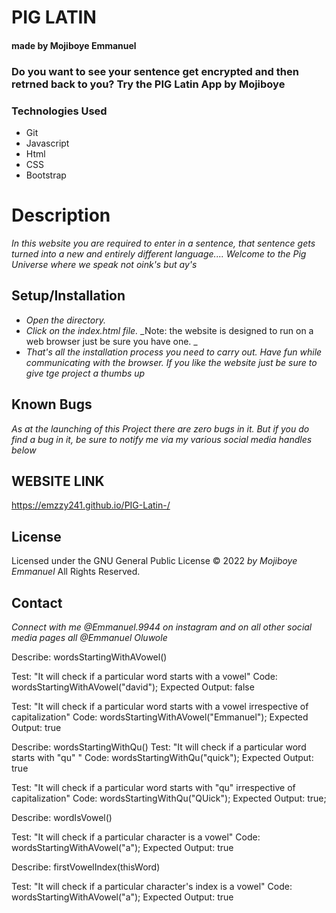 # PIG LATIN

#### made by Mojiboye Emmanuel

### Do you want to see your sentence get encrypted and then retrned back to you? Try the PIG Latin App by Mojiboye 

### Technologies Used
* Git
* Javascript
* Html
* CSS
* Bootstrap

# Description

_In this website you are required to enter in a sentence, that sentence gets turned into a new and entirely different language.... Welcome to the Pig Universe where we speak not oink's but ay's_

## Setup/Installation
* _Open the directory._
* _Click on the index.html file._
_Note: the website is designed to run on a web browser just be sure you have one. _
* _That's all the installation process you need to carry out. Have fun while communicating with the browser. If you like the website just be sure to give tge project a thumbs up_

## Known Bugs
_As at the launching of this Project there are zero bugs in it. But if you do find a bug in it, be sure to notify me via my various social media handles below_

## WEBSITE LINK
https://emzzy241.github.io/PIG-Latin-/

## License 
Licensed under the GNU General Public License 
© 2022 _by Mojiboye Emmanuel_ All Rights Reserved.

## Contact
_Connect with me @Emmanuel.9944 on instagram and on all other social media pages all @Emmanuel Oluwole_































<!-- Wrting out each specs from little to large
NOTE: THIS SPEC WILL WORK BUT IT WASN'T SEPARATING MY 2 LOGIC SO I HAD TO START IT AGAIN. IF I WAS TO SEPARATE LOGIC 
IN THIS I WOULD BE NEEDING A "return true" keyword BUT return; and break; BOTH DON'T WORK IN forEach LOOPS SO 
I WILL BE USING forLoop IN THE NEW SPEC BELOW

1. the first spec is writing a function to know if a word starts from vowels: I will be writing a function,
in that function I would first create an array for my vowels and then use .forEach function to check if the input user gave me starts with a vowel with the code below


function wordsStartingWithAVowel(vowelWords)({

    let vowels = ["a", "e","i", "o", "u"];

    vowels.forEach( function(aVowelWord){
        if (aVowelWord === vowels){

        }
    });
});

NOW I am done with the first spec, moving on to the next.

2. THe second spec is updating our previous function to do something when we know what user's Input is, and when we 
know whether the input starts with a vowel

Assuming we have collected user's input, stored it in a variable 

function wordsStartingWithAVowel(vowelWords)({

    let vowels = ["a", "e","i", "o", "u"];

    vowels.forEach( function(aVowelWord){
        if (aVowelWord === vowels){
            userInput = userInput.concat("way");
        }
    });
});


IN the above code, our business Logic is depending upon the value of a user which is not a good way of separating
our 2 logic's to avoid that, I will be starting my specs section again

 --> 

<!-- THE NEW SPEC THAT CAREFULLY SEPARATES MY 2 LOGIC
1.  The first detail of my code is for words that starts with a vowel, this time around I would be using 
a forLoop so we can return true immediately we notice a word starts with a vowel: so in the function, first I would 
create an array of vowels, then I run my forLoop I give it the 4 arguments a forLoop takes and then use my return true;
keyword.... then in that forLoop I will run a conditional stating if functionParameter(in this case it is checkVowelWords)
so if checkVowelWords.charAt(0) === vowelArray[i] we should return true otherwise return false
HERE IS THE CODE:
    
    function wordsStartingWithAVowel(checkVowelWords){
        let vowels = ["a", "e", "i", "o", "u"];

        for(let i = 0; i < vowels.length; i++){
            if(checkVowelWords.charAt(0) === vowels[i]){
                return true;
            }
        }
        return false;
    }

NOTE: THE TEST FOR THIS IS DOWN BELOW







 -->


<!-- THE NEXT SPEC
2. Yes we have written a nice function that checks if the first letter of our word is a vowel, but when we enter 
uppercase letters, this test fails woefully, so to prevent this now we need to take in vowels whether they're capitalized
or not... To do this we are just going to update our previous function
CODE:
        function wordsStartingWithAVowel(checkVowelWords){
        let vowels = ["a", "e", "i", "o", "u"];

        for(let i = 0; i < vowels.length; i++){
            if(checkVowelWords.charAt(0).toLowerCase() === vowels[i]){
                return true;
            }
        }
        return false;
    }

So all we had to just do here was to put in the .toLowerCase() method and it completely worked
NOW OUR FUNCTION IS GOOD TO GO AND WILL WORK WHETHER OR NOT IF USER ENTERS A CAPITAL LETTER FIRST OR A SMALL LETTER FIRST
 -->






 <!-- THE NEXT SPEC 
 3. Still following my algorithm, the next should be writing a function for words starting with qu
 No forLoop is needed here because this is a simple function that can be executed with a conditional and with a new method called .slice()... this slices out the characters you want and you can now choose to store them back in the variable.... So back to the next spec, to solve this now I will create a function: wordsStartingWithQu... I will first create a variable for storing the sliced value of the words enterred and then I use a conditional... Here is the CODE:

    function wordsStartingWithQu(thisWord){
        let storingSlicedValue = thisWord.slice(0, 2);
        if( storingSlicedValue === "qu"){
            return true;
        }
        else{
            return false;
        }
    }


A TEST HAS BEEN WRITTEN TO PASS THIS SPEC, MOVING ON TO THE NEXT SPEC FOR CAPITALIZATION 
 -->

<!-- NEXT SPEC
4. I have done a test that checks if a word starts with "qu" but I haven't taking instances for capitalization and that could be a great mistake in my code... To prevent that now I update my previous function and add in the method .toLowerCase(), so whether the user inputs the qu word with capital letters or not, my function still sees it as just "qu"
CODE:

    function wordsStartingWithQu(thisWord){
        let storingSlicedValue = thisWord.slice(0, 2);
        if( storingSlicedValue.toLowerCase() === "qu"){
            return true;
        }
        else{
            return false
        }
    }


A TEST HAS BEEN WRITTEN TO PASS THIS SPEC AND IT HAS BEEN PASSED, MOVING ON TO THE NEXT

-->

 
<!--  I DIDN'T USE THIS AGAIN....THE NEXT SPEC: THE THIRD FUNCTION TO CHECK IF FIRST TWO WORDS ARE VOWEL
    I have already determined if a first word is vowel and it has been used in my algorithm in scripts.js
    what if I want to determine if the first 2 letters in a word are vowels... I HAVE TO CREATE A NEW FUNCTION AND TEST FOR IT... I first created in my vowel array's variable, then I stored the splitted form of my word as an array also and then I used forLoop,  and lastly a conditional.. this is a powerful function so I would be needing another function in it

        function firstTwoWordsStartingWithAVowel(thisWord){
            
            let thisWordArray = thisWord.split("");
            for (let i = 0; i < thisWordArray.length; i++){
                if(isVowel(thisWordArray[i])){
                    return true;
                }
            } return false;

            

        }



THE FOURTH FUNCTION

            function isVowel(letter){
                let vowels = ["a", "e", "i", "o", "u"];
                for( let i = 0; i < vowels.length; i++){
                    if( letter === vowels[i]){
                        return true;
                    }
                }
                return false;
            }
        } return thisWordArray.length;


 -->


<!-- THE NEXT SPEC: THE THIRD FUNCTION IS TO CHECK FOR VOWELS, SO WE ARE

    function wordIsVowel(letter){
        let vowels = ["a", "e", "i", "o", "u"];
        for( let i = 0; i < vowels.length; i++){
            if( letter === vowels[i]){
                return true;
            }
        }
        return false;
    }

    THIS ONE AND THE NEXT FUNCTION BOTH WORK IN HANDY BECAUSE WE'RE CALLING IT HERE



 -->

 <!-- THE FOURTH FUNCTION IS TO CHECK IF THE CHARACTER INDEX OF A WORD IS A VOWEL

    function firstVowelIndex(thisWord){
        let wordArray = thisWord.split("");
        for ( let i = 0; wordArray.length; i++){
            if(wordIsVowel(wordArray[i])){
                return 1;
            } 
        } return wordArray.length;
    }

  -->




























<!-- This is the entire list of tests we want to reorder starting from the simplest possible behaviour to the most 
complex behaviour -->

<!-- 
Describe: vowelCounter();

Test: "It recognizes vowels in a multiple word sentence regardless of capitalization."
Code: vowelCounter("CATS CATERED THE EVENT");
Expected Output: 7

Test: "It recognizes a single vowel in a word with multiple characters."
Code: vowelCounter("cat");
Expected Output: 1

Test: "It recognizes a single vowel."
Code: vowelCounter("a");
Expected Output: 1

Test: "It recognizes multiple vowels in a single word."
Code: vowelCounter("cater");
Expected Output: 2

Test: "It recognizes a single vowel regardless of case."
Code: vowelCounter("A");
Expected Output: 1

Test: "It recognizes all vowels in a multiple-word sentence regardless of inconsistent capitalization."
Code: vowelCounter("CaTS CATEReD ThE EveNT");
Expected Output: 7

Test: "It ignores non-alphabetical characters since they can't be vowels."
Code: vowelCounter("*&$92%");
Expected Output: 0

Test: "It recognizes vowels in a multiple-word sentence."
Code: vowelCounter("cats catered the event");
Expected Output: 7

 -->


 <!-- Starting the Test: the first Test I feel is the simplest to start with -->
<!-- 
  FIRST TEST: CHECKING IF A PARTICULAR WORD STARTS WITH A VOWEL -->

 Describe: wordsStartingWithAVowel()

 Test: "It will check if a particular word starts with a vowel"
 Code: wordsStartingWithAVowel("david");
 Expected Output: false
<!--  
 THIS TEST HAS BEEN PASSED, MOVING ON TO THE NEXT TEST  -->


  <!-- SECOND TEST: TO ALSO MAKE SURE WE TAKE IN VOWELS IREESPECTIVE OF WHETHER IT IS A CAPITAL LETTER OR A SMALL LETTER
   -->

   
 Test: "It will check if a particular word starts with a vowel irrespective of capitalization"
 Code: wordsStartingWithAVowel("Emmanuel");
 Expected Output: true

 <!--  
 THIS TEST HAS BEEN PASSED, MOVING ON TO THE NEXT TEST  -->

 <!-- THIRD TEST: TO CHECK FOR WORDS STARTING WITH "qu"  -->

Describe: wordsStartingWithQu()
Test: "It will check if a particular word starts with "qu" "
Code: wordsStartingWithQu("quick");
Expected Output: true


 <!--  
 THIS TEST HAS BEEN PASSED, MOVING ON TO THE NEXT TEST TO CHECK FOR CAPITALIZATION TOO -->

 Test: "It will check if a particular word starts with "qu" irrespective of capitalization"
Code: wordsStartingWithQu("QUick");
Expected Output: true;

<!-- 

 THIS TEST HAS BEEN PASSED, MOVING ON TO THE NEXT TEST.. WE ARE GOING TO TEST AGAIN ONLY IF A WORDS FIRST TEXT IS VOWEL AND ALSO TEST FOR THE VOWEL INDEX TOO LATER MAYBE IN THE FIFTH TEST...we are doing this test just because of our consonant words, rather than writing bcdf-z   -->


 Describe: wordIsVowel()

 Test: "It will check if a particular character is a vowel"
 Code: wordsStartingWithAVowel("a");
 Expected Output: true


<!-- THIS TEST HAS BEEN PASSED DO NOTE THAT THIS TEST IS A CHARACTER ONLY TEST... NEXT TEST WOULD NOW BE TO TEST FOR THE INDEX POSITION WE WILL BE CHECKING IF THE FIRST INDEX IS VOWEL... DO NOTE THAT THE PREVIOUS FUNCTION AND THIS FUNCTION BOTH WORK TOGETHER BECAUSE WE WILL BE CALLING IT HERE
 -->

 
 Describe: firstVowelIndex(thisWord)

 Test: "It will check if a particular character's index is a vowel"
 Code: wordsStartingWithAVowel("a");
 Expected Output: true

 <!-- A TEST HAS BEEN WRITTEN FOR THIS AND IT HAS BEEN PASSED UP NEXT IS A NEW TEST FOR A NEW FUNCTION -->